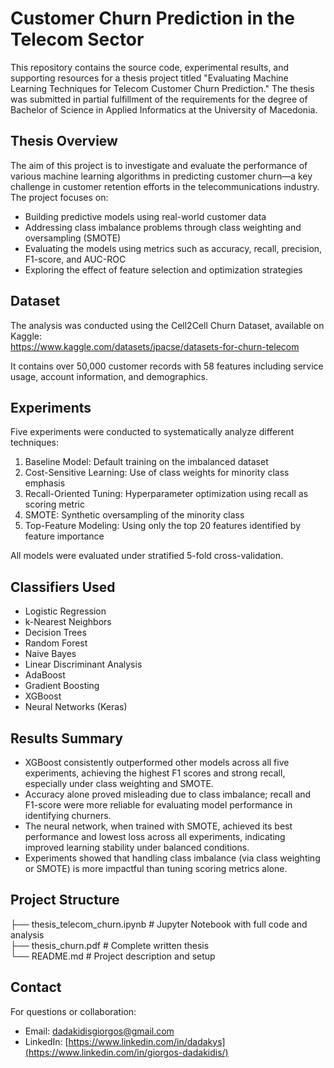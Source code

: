 # Customer Churn Prediction in the Telecom Sector

This repository contains the source code, experimental results, and supporting resources for a thesis project titled "Evaluating Machine Learning Techniques for Telecom Customer Churn Prediction." The thesis was submitted in partial fulfillment of the requirements for the degree of Bachelor of Science in Applied Informatics at the University of Macedonia.

## Thesis Overview

The aim of this project is to investigate and evaluate the performance of various machine learning algorithms in predicting customer churn—a key challenge in customer retention efforts in the telecommunications industry. The project focuses on:

- Building predictive models using real-world customer data
- Addressing class imbalance problems through class weighting and oversampling (SMOTE)
- Evaluating the models using metrics such as accuracy, recall, precision, F1-score, and AUC-ROC
- Exploring the effect of feature selection and optimization strategies

## Dataset

The analysis was conducted using the Cell2Cell Churn Dataset, available on Kaggle:  
https://www.kaggle.com/datasets/jpacse/datasets-for-churn-telecom

It contains over 50,000 customer records with 58 features including service usage, account information, and demographics.

## Experiments

Five experiments were conducted to systematically analyze different techniques:

1. Baseline Model: Default training on the imbalanced dataset
2. Cost-Sensitive Learning: Use of class weights for minority class emphasis
3. Recall-Oriented Tuning: Hyperparameter optimization using recall as scoring metric
4. SMOTE: Synthetic oversampling of the minority class
5. Top-Feature Modeling: Using only the top 20 features identified by feature importance

All models were evaluated under stratified 5-fold cross-validation.

## Classifiers Used

- Logistic Regression  
- k-Nearest Neighbors  
- Decision Trees  
- Random Forest  
- Naive Bayes  
- Linear Discriminant Analysis  
- AdaBoost  
- Gradient Boosting  
- XGBoost  
- Neural Networks (Keras)

## Results Summary

- XGBoost consistently outperformed other models across all five experiments, achieving the highest F1 scores and strong recall, especially under class weighting and SMOTE.
- Accuracy alone proved misleading due to class imbalance; recall and F1-score were more reliable for evaluating model performance in identifying churners.
- The neural network, when trained with SMOTE, achieved its best performance and lowest loss across all experiments, indicating improved learning stability under balanced conditions.
- Experiments showed that handling class imbalance (via class weighting or SMOTE) is more impactful than tuning scoring metrics alone.

## Project Structure

├── thesis_telecom_churn.ipynb     # Jupyter Notebook with full code and analysis  
├── thesis_churn.pdf               # Complete written thesis  
└── README.md                      # Project description and setup  

## Contact
For questions or collaboration:
- Email: dadakidisgiorgos@gmail.com
- LinkedIn: [https://www.linkedin.com/in/dadakys](https://www.linkedin.com/in/giorgos-dadakidis/)
